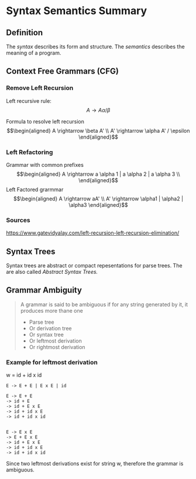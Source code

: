 
# Syntax Semantics Summary 

##  Definition
The *syntax* describes its form and structure. 
The *semantics* describes the meaning of a program. 

##  Context Free Grammars (CFG)

### Remove Left Recursion

Left recursive rule: 
$$\begin{equation}
A \rightarrow A \alpha / \beta
\end{equation}$$

Formula to resolve left recursion
$$\begin{aligned}
A \rightarrow \beta A' \\
A' \rightarrow \alpha A' / \epsilon
\end{aligned}$$

### Left Refactoring
Grammar with common prefixes
$$\begin{aligned}
A \rightarrow a \alpha 1 | a \alpha 2 | a \alpha 3 \\
\end{aligned}$$
Left Factored grarmmar
$$\begin{aligned}
A \rightarrow  aA' \\
A' \rightarrow \alpha1 | \alpha2 | \alpha3
\end{aligned}$$


### Sources 
https://www.gatevidyalay.com/left-recursion-left-recursion-elimination/


## Syntax Trees 
Syntax trees are abstract or compact repesentations for parse trees. 
The are also called *Abstract Syntax Trees.*


## Grammar Ambiguity
> A grammar is said to be ambiguous if for any string generated by it, it produces more thane one 
> - Parse tree
> - Or derivation tree
> - Or syntax tree
> - Or leftmost derivation
> - Or rightmost derivation

### Example for leftmost derivation
w = id + id x id
```
E -> E + E | E x E | id

E -> E + E 
-> id + E 
-> id + E x E 
-> id + id x E 
-> id + id x id 


E -> E x E 
-> E + E x E 
-> id + E x E 
-> id + id x E 
-> id + id x id 
```
Since two leftmost derivations exist for string w, therefore the grammar is ambiguous. 
